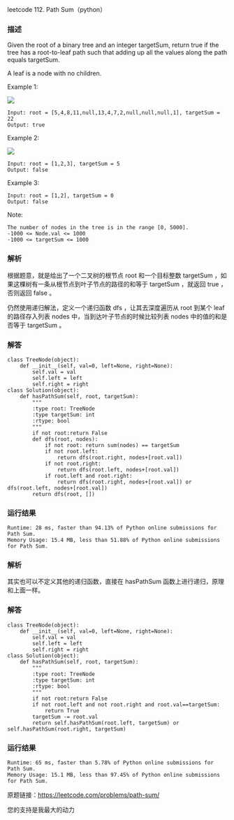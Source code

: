 leetcode  112. Path Sum（python）

### 描述

Given the root of a binary tree and an integer targetSum, return true if the tree has a root-to-leaf path such that adding up all the values along the path equals targetSum.

A leaf is a node with no children.



Example 1:

![](https://assets.leetcode.com/uploads/2021/01/18/pathsum1.jpg)

	Input: root = [5,4,8,11,null,13,4,7,2,null,null,null,1], targetSum = 22
	Output: true

	
Example 2:


![](https://assets.leetcode.com/uploads/2021/01/18/pathsum2.jpg)

	Input: root = [1,2,3], targetSum = 5
	Output: false


Example 3:

	Input: root = [1,2], targetSum = 0
	Output: false

	



Note:


	The number of nodes in the tree is in the range [0, 5000].
	-1000 <= Node.val <= 1000
	-1000 <= targetSum <= 1000

### 解析

根据题意，就是给出了一个二叉树的根节点 root 和一个目标整数 targetSum ，如果这棵树有一条从根节点到叶子节点的路径的和等于 targetSum ，就返回 true ，否则返回 false 。

仍然使用递归解法，定义一个递归函数 dfs ，让其去深度遍历从 root 到某个 leaf 的路径存入列表 nodes 中，当到达叶子节点的时候比较列表 nodes 中的值的和是否等于 targetSum 。

### 解答
				

	class TreeNode(object):
	    def __init__(self, val=0, left=None, right=None):
	        self.val = val
	        self.left = left
	        self.right = right
	class Solution(object):
	    def hasPathSum(self, root, targetSum):
	        """
	        :type root: TreeNode
	        :type targetSum: int
	        :rtype: bool
	        """
	        if not root:return False
	        def dfs(root, nodes):
	            if not root: return sum(nodes) == targetSum
	            if not root.left:
	                return dfs(root.right, nodes+[root.val])
	            if not root.right:
	                return dfs(root.left, nodes+[root.val])
	            if root.left and root.right:
	                return dfs(root.right, nodes+[root.val]) or dfs(root.left, nodes+[root.val])
	        return dfs(root, [])
            	      
			
### 运行结果


	Runtime: 28 ms, faster than 94.13% of Python online submissions for Path Sum.
	Memory Usage: 15.4 MB, less than 51.88% of Python online submissions for Path Sum.


### 解析

其实也可以不定义其他的递归函数，直接在 hasPathSum 函数上进行递归，原理和上面一样。

### 解答

	class TreeNode(object):
	    def __init__(self, val=0, left=None, right=None):
	        self.val = val
	        self.left = left
	        self.right = right
	class Solution(object):
	    def hasPathSum(self, root, targetSum):
	        """
	        :type root: TreeNode
	        :type targetSum: int
	        :rtype: bool
	        """
	        if not root:return False
	        if not root.left and not root.right and root.val==targetSum:
	            return True
	        targetSum -= root.val
	        return self.hasPathSum(root.left, targetSum) or  self.hasPathSum(root.right, targetSum) 

### 运行结果

	Runtime: 65 ms, faster than 5.78% of Python online submissions for Path Sum.
	Memory Usage: 15.1 MB, less than 97.45% of Python online submissions for Path Sum.


原题链接：https://leetcode.com/problems/path-sum/



您的支持是我最大的动力
